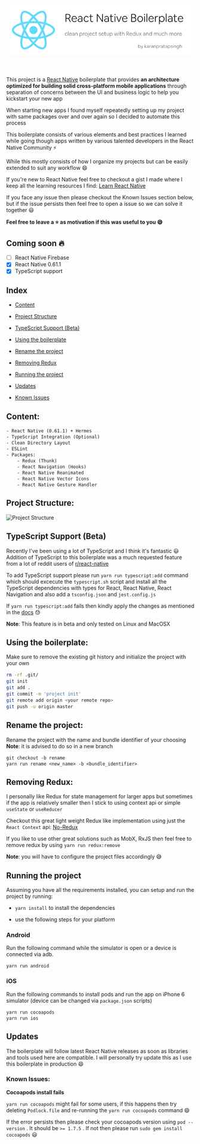 <p align="center">
<img style="margin-bottom: 40px; " alt="Project Structure" src="./assets/images/banner.png">
</p>

This project is a [React Native](https://facebook.github.io/react-native/) boilerplate that  provides **an architecture optimized for building solid cross-platform mobile applications** through separation of concerns between the UI and business logic to help you kickstart your new app

When starting new apps I found myself repeatedly setting up my project with same packages over and over again so I decided to automate this process

This boilerplate consists of various elements and best practices I learned while going though apps written by various talented developers in the React Native Community :zap:

While this mostly consists of how I organize my projects but can be easily extended to suit any workflow :smile:

If you're new to React Native feel free to checkout a gist I made where I keep all the learning resources I find: [Learn React Native](https://gist.github.com/karanpratapsingh/51dc4e585439758eb6afcc90ede21880)

If you face any issue then please checkout the Known Issues section below, but if the issue persists then feel free to open a issue so we can solve it together :smiley:

**Feel free to leave a :star: as motivation if this was useful to you :smile:**

## Coming soon :fire:

* [ ] React Native Firebase
* [X] React Native 0.61.1
* [X] TypeScript support

## Index

   - [Content](#Content)

   - [Project Structure](#ProjectStructure)

   - [TypeScript Support (Beta)](#TypeScriptSupport)

   - [Using the boilerplate](#UsingBoilerplate)

   - [Rename the project](#RenameProject)

   - [Removing Redux](#RemovingRedux)

   - [Running the project](#RunningProject)

   - [Updates](#Updates)

   - [Known Issues](#KnownIssues)

## <a name="Content"></a> Content:

    - React Native (0.61.1) + Hermes
    - TypeScript Integration (Optional)
    - Clean Directory Layout
    - ESLint
    - Packages:
        - Redux (Thunk)
        - React Navigation (Hooks)
        - React Native Reanimated
        - React Native Vector Icons
        - React Native Gesture Handler

## <a name="ProjectStructure"></a> Project Structure:

<img width="200" alt="Project Structure" src="https://user-images.githubusercontent.com/29705703/65224389-b3779980-dae0-11e9-9988-27a2ab7b5fe1.png">

## <a name="TypeScriptSupport"></a> TypeScript Support (Beta)

Recently I've been using a lot of TypeScript and I think it's fantastic :smiley: 
Addition of TypeScript to this boilerplate was a much requested feature from a lot of reddit users of [r/react-native](https://www.reddit.com/r/reactnative/)

To add TypeScript support please run `yarn run typescript:add` command which should excecute the `typescript.sh` script and install all the TypeScript dependencies with types for React, React Native, React Navigation and also add a `tsconfig.json` and `jest.config.js` 

If `yarn run typescript:add` fails then kindly apply the changes as mentioned in the [docs](https://facebook.github.io/react-native/docs/typescript) :sweat:

**Note**: This feature is in beta and only tested on Linux and MacOSX

## <a name="UsingBoilerplate"></a> Using the boilerplate:

Make sure to remove the existing git history and initialize the project with your own 

``` bash
rm -rf .git/
git init
git add .
git commit -m 'project init'
git remote add origin <your remote repo>
git push -u origin master
```

## <a name="RenameProject"></a> Rename the project:

Rename the project with the name and bundle identifier of your choosing
**Note**: it is advised to do so in a new branch

``` 
git checkout -b rename
yarn run rename <new_name> -b <bundle_identifier>
```

## <a name="RemovingRedux"></a> Removing Redux:

I personally like Redux for state management for larger apps but sometimes if the app is relatively smaller then I stick to using context api or simple `useState` or `useReducer` 

Checkout this great light weight Redux like implementation using just the `React Context` api: [No-Redux](https://github.com/RichardBray/no-redux)

If you like to use other great solutions such as MobX, RxJS then feel free to remove redux by using `yarn run redux:remove` 

**Note**: you will have to configure the project files accordingly :sweat_smile:

## <a name="RunningProject"></a> Running the project

Assuming you have all the requirements installed, you can setup and run the project by running:

* `yarn install` to install the dependencies

* use the following steps for your platform

### Android

Run the following command while the simulator is open or a device is connected via adb.

``` 
yarn run android
```

### iOS

Run the following commands to install pods and run the app on iPhone 6 simulator (device can be changed via `package.json` scripts)

``` 
yarn run cocoapods
yarn run ios
```

## <a name="Updates"></a> Updates

The boilerplate will follow latest React Native releases as soon as libraries and tools used here are compatible. I will personally try update this as I use this boilerplate in production :smile:

### <a name="KnownIssues"></a> Known Issues:

**Cocoapods install fails**

`yarn run cocoapods` might fail for some users, if this happens then try deleting `Podlock.file` and re-running the `yarn run cocoapods` command :smile:

If the error persists then please check your cocoapods version using `pod --version` . It should be `>= 1.7.5` . If not then please run `sudo gem install cocoapods` :smiley: 

